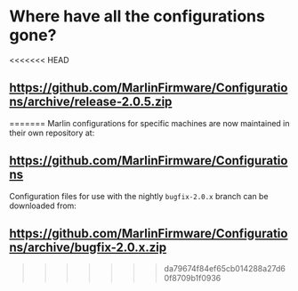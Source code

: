 # Where have all the configurations gone?

<<<<<<< HEAD
## https://github.com/MarlinFirmware/Configurations/archive/release-2.0.5.zip
=======
Marlin configurations for specific machines are now maintained in their own repository at:

## https://github.com/MarlinFirmware/Configurations

Configuration files for use with the nightly `bugfix-2.0.x` branch can be downloaded from:

## https://github.com/MarlinFirmware/Configurations/archive/bugfix-2.0.x.zip
>>>>>>> da79674f84ef65cb014288a27d60f8709b1f0936
